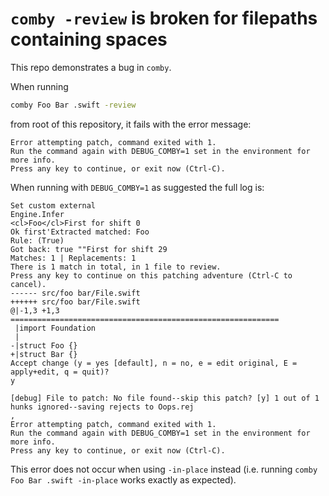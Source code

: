 # `comby -review` is broken for filepaths containing spaces
This repo demonstrates a bug in `comby`.

When running
```bash
comby Foo Bar .swift -review
```

from root of this repository, it fails with the error message:
```
Error attempting patch, command exited with 1.
Run the command again with DEBUG_COMBY=1 set in the environment for more info.
Press any key to continue, or exit now (Ctrl-C).
```

When running with `DEBUG_COMBY=1` as suggested the full log is:
```
Set custom external
Engine.Infer
<cl>Foo</cl>First for shift 0
Ok first'Extracted matched: Foo
Rule: (True)
Got back: true ""First for shift 29
Matches: 1 | Replacements: 1
There is 1 match in total, in 1 file to review.
Press any key to continue on this patching adventure (Ctrl-C to cancel).
------ src/foo bar/File.swift
++++++ src/foo bar/File.swift
@|-1,3 +1,3 ============================================================
 |import Foundation
 |
-|struct Foo {}
+|struct Bar {}
Accept change (y = yes [default], n = no, e = edit original, E = apply+edit, q = quit)?
y

[debug] File to patch: No file found--skip this patch? [y] 1 out of 1 hunks ignored--saving rejects to Oops.rej
,
Error attempting patch, command exited with 1.
Run the command again with DEBUG_COMBY=1 set in the environment for more info.
Press any key to continue, or exit now (Ctrl-C).
```

This error does not occur when using `-in-place` instead (i.e. running `comby Foo Bar .swift -in-place` works exactly as expected).
